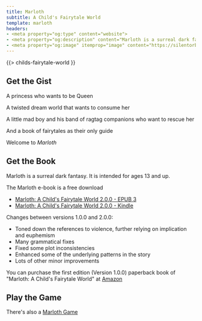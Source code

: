 ```yaml
---
title: Marloth
subtitle: A Child's Fairytale World
template: marloth
headers:
- <meta property="og:type" content="website">
- <meta property="og:description" content="Marloth is a surreal dark fantasy book">
- <meta property="og:image" itemprop="image" content="https://silentorb.com/images/marloth/childs-fairytale-world-cover.jpg">
---
```


{{> childs-fairytale-world }}

## Get the Gist

A princess who wants to be Queen

A twisted dream world that wants to consume her

A little mad boy and his band of ragtag companions who want to rescue her

And a book of fairytales as their only guide

Welcome to *Marloth*

## Get the Book

Marloth is a surreal dark fantasy.  It is intended for ages 13 and up.

The Marloth e-book is a free download

* [Marloth: A Child's Fairytale World 2.0.0 - EPUB 3](https://static.silentorb.com/books/marloth-fairytale-2.0.0.epub)
* [Marloth: A Child's Fairytale World 2.0.0 - Kindle](https://static.silentorb.com/books/marloth-fairytale-2.0.0.azw3)

Changes between versions 1.0.0 and 2.0.0:

* Toned down the references to violence, further relying on implication and euphemism
* Many grammatical fixes
* Fixed some plot inconsistencies
* Enhanced some of the underlying patterns in the story 
* Lots of other minor improvements 

You can purchase the first edition (Version 1.0.0) paperback book of "Marloth: A Child's Fairytale World" at <a target="_blank" href="http://www.amazon.com/Marloth-Childs-Fairytale-Christopher-Johnson/dp/0615484387">Amazon</a>

## Play the Game

There's also a [Marloth Game](./marloth-games.md)
